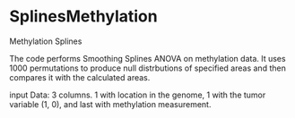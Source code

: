 SplinesMethylation
==================

Methylation Splines


The code performs Smoothing Splines ANOVA on methylation data. It uses 1000 permutations to produce null distrbutions of specified areas and then compares it with the calculated areas. 


input Data: 3 columns. 1 with location in the genome, 1 with the tumor variable (1, 0), and last with methylation measurement.

